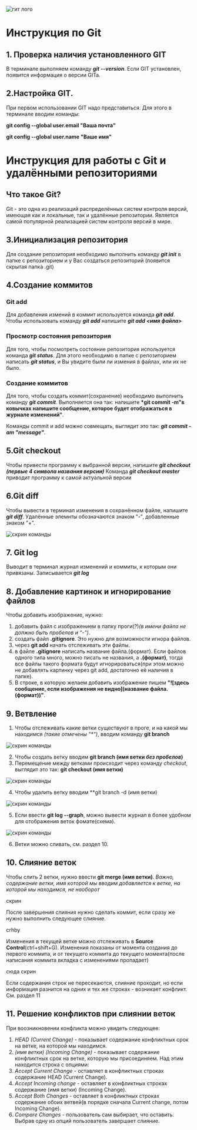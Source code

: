 ![гит лого](Git-Logo-2Color.png) 
# Инструкция по Git 
## 1. Проверка наличия установленного GIT
В терминале выполняем команду __*git --version*__. Если GIT установлен, появится информация о версии GITa.
## 2.Настройка GIT.

При первом использовании GIT надо представиться. Для этого в терминале вводим команды:

__git config --global user.email "Ваша почта"__

**git config --global user.name "Ваше имя"**
# Инструкция для работы с Git и удалёнными репозиториями

## Что такое Git?
Git - это одна из реализаций распределённых систем контроля версий, имеющая как и локальные, так и удалённые репозитории. Является самой популярной реализацией систем контроля версий в мире. 
 ## 3.Инициализация репозитория
Для создание репозитория необходимо выполнить команду __*git init*__ в папке с репозиторием и у Вас создаться репозиторий (появится скрытая папка .git)

## 4.Создание коммитов

### Git add
Для добавления измений в коммит используется команда __*git add*__. Чтобы использовать команду __*git add*__ напишите __*git add <имя файла>*__

### Просмотр состояния репозитория
 Для того, чтобы посмотреть состояние репозитория используется команда __*git status*__. Для этого необходимо в папке с репозиторием написать __*git status*__, и Вы увидите были ли измения в файлах, или их не было.
### Создание коммитов
 Для того, чтобы создать коммит(сохранение) необходимо выполнить команду __*git commit*__. Выполняется она так: напишите __*git commit -m"в ковычках напишите сообщение, которое будет отображаться в журнале изменений"__.

 Команды commit и add можно совмещать, выглядит это так: __*git commit -am "message"*__.
## 5.Git checkout
Чтобы привести программу к выбранной версии, напишите __*git checkout (первые 4 символа названия версии)*__
Команда __*git checkout master*__ приводит программу к самой актуальной версии
## 6.Git diff
Чтобы вывести в терминал изменения в сохранённом файле, напишите __*git diff*__. Удалённые элемнты обозначаются знаком "-", добавленные знаком "+".

![скрин команды](gitDiff.PNG)

## 7. Git log
Выводит в терминал журнал изменений и коммиты, к которым они привязаны. Записывается __*git log*__
## 8. Добавление картинок и игнорирование файлов
Чтобы добавить изображение, нужно:
1. добавить файл с изображением в папку проги(?)*(в имени файла не должно быть пробелов и "-")*.
2. создать файл **.gitignore**. Это нужно для возможности игнора файлов.
3. через **git add** начать отслеживать эти файлы.
4. в файле **.gitignore** написать название файла.(формат). Если файлов одного типа много, можно писать не названия, а **.(формат)**, тогда все файлы такого формата будут игнорироваться(при этом можно не добавлять картинку через git add, достаточно её наличия в папке).
5. В строке, в которую желаем добавить изображение пишем **"![здесь сообщение, если изображения не видно](название файла.(формат))"**.
## 9. Ветвление
1. Чтобы отслеживать какие ветки существуют в проге, и на какой мы находимся _(такие отмечены "*")_, вводим команду **git branch**

![cкрин команды](branches.png)

2. Чтобы создать ветку вводим **git branch (имя ветки _без пробелов_)**
3. Перемещение между ветками происходит через команду *checkout*, выглядит это так: **git checkout (имя ветки)**

![cкрин команды](branchCheckout.png)

4. Чтобы удалить ветку вводим **git branch -d (имя ветки)

![скрин команды](deleteBranches.png)

5. Если ввести **git log --graph**, можно вывести журнал в более удобном для отображения веток фомате(схема).

![скрин команды](gitLogGraph.png)

6. Ветки можно сливать, см. раздел 10.
## 10. Слияние веток
 Чтобы слить 2 ветки, нужно ввести **git merge (имя ветки)**. *Важно, содержание ветки, имя которой мы вводим добавляется к ветке, на которой мы находимся, не наоборот*

cкрин

После завершения слияния нужно сделать коммит, если сразу же нужно выполнить следующее слияние.

crhby

 Изменения в текущей ветке можно отслеживать в **Source Control**(ctrl+shift+G). Изменения показаны от момента создания до первого коммита, и от текущего коммита до текущего момента(после написания коммита вкладка с изменениями пропадает)

 сюда скрин

Если содержания строк не пересекаются, слияние проходит, но если информация разнится на одних и тех же строках - возникает конфликт. См. раздел 11
## 11. Решение конфликтов при слиянии веток
При воозникновении конфликта можно увидеть следующее:
1. *HEAD (Current Change)* - показывает содержание конфликтных срок на ветке, на которой мы находимся.
2. *(имя ветки) (Incoming Change)* - показывает содержание конфликтных срок на ветке, которую мы присоединяем.
Над этим находится строка с опциями:
1. *Accept Current Change* - оставляет в конфликтных строках содержание HEAD (Current Change).
2. *Accept Incoming change* - оставляет в конфликтных строках содержание (имя ветки) (Incoming Change).
3. *Accept Both Changes* - оставляет в конфликтных строках содержание обоих ветвей(в порядке сначала Current change, потом Incoming Change).
4. *Compare Changes* - пользователь сам выбирает, что оставить.
Выбрав одну из опций пользователь завершает слияние.